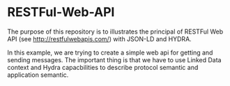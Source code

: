 RESTFul-Web-API
===============

The purpose of this repository is to illustrates the principal of RESTFul Web API (see http://restfulwebapis.com/) with JSON-LD and HYDRA.

In this example, we are trying to create a simple web api for getting and sending messages. The important thing is that we have to use Linked Data context and Hydra capacbilities to describe protocol semantic and application semantic.

